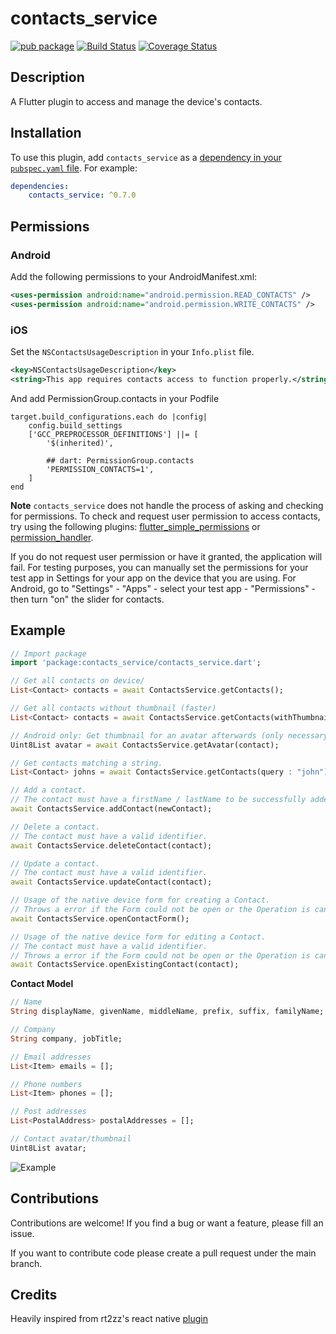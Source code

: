 
# contacts_service
[![pub package](https://img.shields.io/pub/v/contacts_service.svg)](https://pub.dartlang.org/packages/contacts_service)
[![Build Status](https://travis-ci.com/lukasgit/flutter_contacts.svg?branch=master)](https://travis-ci.com/lukasgit/flutter_contacts)
[![Coverage Status](https://coveralls.io/repos/github/clovisnicolas/flutter_contacts/badge.svg?branch=master)](https://coveralls.io/github/clovisnicolas/flutter_contacts?branch=master)


##  Description

A Flutter plugin to access and manage the device's contacts.


## Installation

To use this plugin, add `contacts_service` as a [dependency in your `pubspec.yaml` file](https://flutter.io/platform-plugins/).
For example:
```yaml
dependencies:
    contacts_service: ^0.7.0
```


## Permissions
### Android
Add the following permissions to your AndroidManifest.xml:

```xml
<uses-permission android:name="android.permission.READ_CONTACTS" />
<uses-permission android:name="android.permission.WRITE_CONTACTS" />
```

### iOS
Set the `NSContactsUsageDescription` in your `Info.plist` file.
```xml
<key>NSContactsUsageDescription</key>
<string>This app requires contacts access to function properly.</string>
```

And add PermissionGroup.contacts in your Podfile
```Podfile
target.build_configurations.each do |config|
    config.build_settings
    ['GCC_PREPROCESSOR_DEFINITIONS'] ||= [
        '$(inherited)',

        ## dart: PermissionGroup.contacts
        'PERMISSION_CONTACTS=1',
    ]
end
```

**Note**
`contacts_service` does not handle the process of asking and checking for permissions. To check and request user permission to access contacts, try using the following plugins: [flutter_simple_permissions](https://github.com/AppleEducate/flutter_simple_permissions)  or [permission_handler](https://pub.dartlang.org/packages/permission_handler).

If you do not request user permission or have it granted, the application will fail. For testing purposes, you can manually set the permissions for your test app in Settings for your app on the device that you are using. For Android, go to "Settings" - "Apps" - select your test app - "Permissions" - then turn "on" the slider for contacts.


## Example

```dart
// Import package
import 'package:contacts_service/contacts_service.dart';

// Get all contacts on device/
List<Contact> contacts = await ContactsService.getContacts();

// Get all contacts without thumbnail (faster)
List<Contact> contacts = await ContactsService.getContacts(withThumbnails: false);

// Android only: Get thumbnail for an avatar afterwards (only necessary if `withThumbnails: false` is used).
Uint8List avatar = await ContactsService.getAvatar(contact);

// Get contacts matching a string.
List<Contact> johns = await ContactsService.getContacts(query : "john");

// Add a contact.
// The contact must have a firstName / lastName to be successfully added.
await ContactsService.addContact(newContact);

// Delete a contact.
// The contact must have a valid identifier.
await ContactsService.deleteContact(contact);

// Update a contact.
// The contact must have a valid identifier.
await ContactsService.updateContact(contact);

// Usage of the native device form for creating a Contact.
// Throws a error if the Form could not be open or the Operation is canceled by the User.
await ContactsService.openContactForm();

// Usage of the native device form for editing a Contact.
// The contact must have a valid identifier.
// Throws a error if the Form could not be open or the Operation is canceled by the User.
await ContactsService.openExistingContact(contact);


```
**Contact Model**
```dart
// Name
String displayName, givenName, middleName, prefix, suffix, familyName;

// Company
String company, jobTitle;

// Email addresses
List<Item> emails = [];

// Phone numbers
List<Item> phones = [];

// Post addresses
List<PostalAddress> postalAddresses = [];

// Contact avatar/thumbnail
Uint8List avatar;

```

![Example](doc/example.gif "Example screenshot")


## Contributions

Contributions are welcome! If you find a bug or want a feature, please fill an issue.

If you want to contribute code please create a pull request under the main branch.


## Credits

Heavily inspired from rt2zz's react native [plugin](https://github.com/rt2zz/react-native-contacts)
